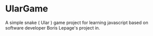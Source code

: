 # UlarGame
 A simple snake ( Ular ) game project for learning javascript based on software developer Boris Lepage's project in.

